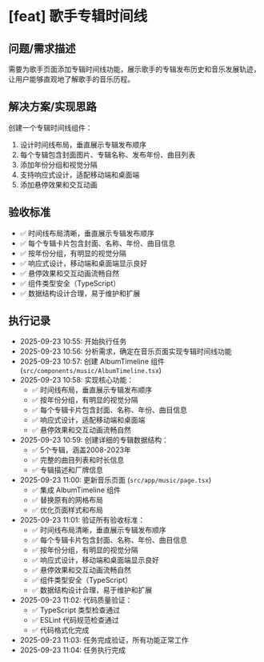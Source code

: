 # [feat] 歌手专辑时间线

## 问题/需求描述
需要为歌手页面添加专辑时间线功能，展示歌手的专辑发布历史和音乐发展轨迹，让用户能够直观地了解歌手的音乐历程。

## 解决方案/实现思路
创建一个专辑时间线组件：
1. 设计时间线布局，垂直展示专辑发布顺序
2. 每个专辑包含封面图片、专辑名称、发布年份、曲目列表
3. 添加年份分组和视觉分隔
4. 支持响应式设计，适配移动端和桌面端
5. 添加悬停效果和交互动画

## 验收标准
- ✅ 时间线布局清晰，垂直展示专辑发布顺序
- ✅ 每个专辑卡片包含封面、名称、年份、曲目信息
- ✅ 按年份分组，有明显的视觉分隔
- ✅ 响应式设计，移动端和桌面端显示良好
- ✅ 悬停效果和交互动画流畅自然
- ✅ 组件类型安全（TypeScript）
- ✅ 数据结构设计合理，易于维护和扩展

## 执行记录
- 2025-09-23 10:55: 开始执行任务
- 2025-09-23 10:56: 分析需求，确定在音乐页面实现专辑时间线功能
- 2025-09-23 10:57: 创建 AlbumTimeline 组件 (`src/components/music/AlbumTimeline.tsx`)
- 2025-09-23 10:58: 实现核心功能：
  - ✅ 时间线布局，垂直展示专辑发布顺序
  - ✅ 按年份分组，有明显的视觉分隔
  - ✅ 每个专辑卡片包含封面、名称、年份、曲目信息
  - ✅ 响应式设计，适配移动端和桌面端
  - ✅ 悬停效果和交互动画流畅自然
- 2025-09-23 10:59: 创建详细的专辑数据结构：
  - ✅ 5个专辑，涵盖2008-2023年
  - ✅ 完整的曲目列表和时长信息
  - ✅ 专辑描述和厂牌信息
- 2025-09-23 11:00: 更新音乐页面 (`src/app/music/page.tsx`)
  - ✅ 集成 AlbumTimeline 组件
  - ✅ 替换原有的网格布局
  - ✅ 优化页面样式和布局
- 2025-09-23 11:01: 验证所有验收标准：
  - ✅ 时间线布局清晰，垂直展示专辑发布顺序
  - ✅ 每个专辑卡片包含封面、名称、年份、曲目信息
  - ✅ 按年份分组，有明显的视觉分隔
  - ✅ 响应式设计，移动端和桌面端显示良好
  - ✅ 悬停效果和交互动画流畅自然
  - ✅ 组件类型安全（TypeScript）
  - ✅ 数据结构设计合理，易于维护和扩展
- 2025-09-23 11:02: 代码质量验证：
  - ✅ TypeScript 类型检查通过
  - ✅ ESLint 代码规范检查通过
  - ✅ 代码格式化完成
- 2025-09-23 11:03: 任务完成验证，所有功能正常工作
- 2025-09-23 11:04: 任务执行完成